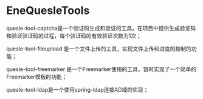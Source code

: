 # EneQuesleTools

quesle-tool-captcha是一个验证码生成和验证的工具，在项目中提供生成验证码和验证验证码的过程，每个验证码的有效验证次数为1次；

quesle-tool-fileupload 是一个文件上传的工具，实现文件上传和进度的控制的功能；

quesle-tool-freemarker 是一个Freemarker使用的工具，暂时实现了一个简单的Freemarker模板的功能；

quesle-tool-ldap是一个使用spring-ldap连接AD域的实现；

